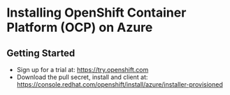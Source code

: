 # Installing OpenShift Container Platform (OCP) on Azure

## Getting Started

* Sign up for a trial at: https://try.openshift.com
* Download the pull secret, install and client at: https://console.redhat.com/openshift/install/azure/installer-provisioned
